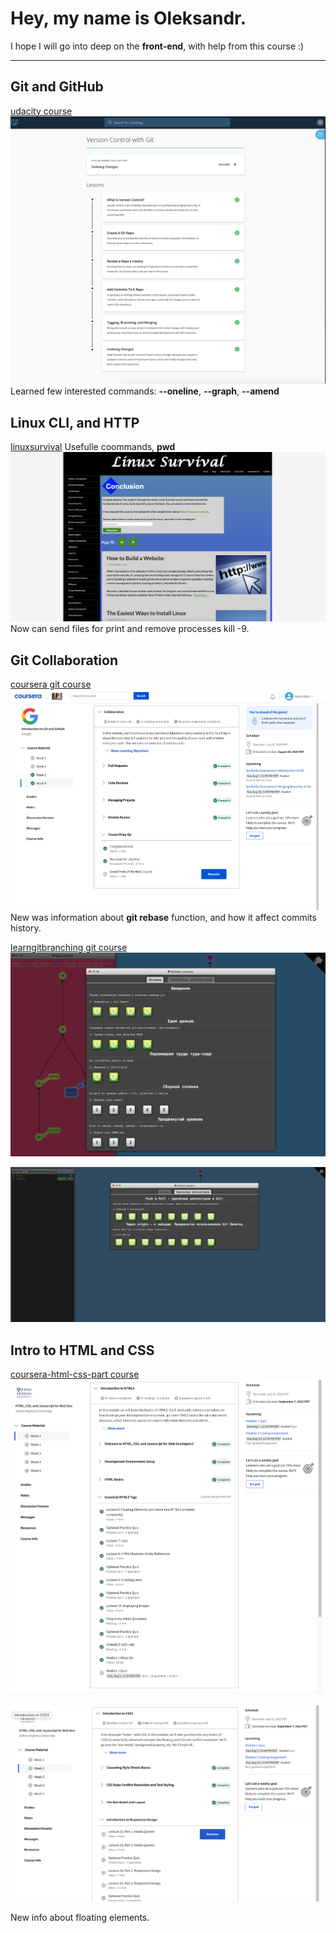 # Hey, my name is Oleksandr.
I hope I will go into deep on the **front-end**, with help from this course :)

---

## Git and GitHub 
[udacity course](https://www.udacity.com/course/version-control-with-git--ud123)
![Udacity complete course](https://github.com/Dovahkiin1991/kottans-frontend/blob/main/images/lesson1-udacity.png)
Learned few interested commands:
**--oneline**, **--graph**, **--amend**

## Linux CLI, and HTTP
 [linuxsurvival](https://linuxsurvival.com/)
Usefulle coommands, **pwd**
![Udacity complete course](https://github.com/Dovahkiin1991/kottans-frontend/blob/main/task_linux_cli/lesson2-linuxsurvival.png)
Now can send files for print and remove processes kill -9.

## Git Collaboration
[coursera git course](https://www.coursera.org/learn/introduction-git-github)
![Udacity complete course](https://github.com/Dovahkiin1991/kottans-frontend/blob/main/task_git_collaboration/lesson3-coursera-git.png)
New was information about **git rebase** function, and how it affect commits history.

[learngitbranching git course](https://learngitbranching.js.org/)
![learngitbranching part 1](https://github.com/Dovahkiin1991/kottans-frontend/blob/main/task_git_collaboration/lesson3-gitbranching1.png)

![learngitbranching part 2](https://github.com/Dovahkiin1991/kottans-frontend/blob/main/task_git_collaboration/lesson3-gitbranching2.png)

## Intro to HTML and CSS
[coursera-html-css-part course](https://www.coursera.org/learn/html-css-javascript-for-web-developers)
![coursera-html-css-part 1](https://github.com/Dovahkiin1991/kottans-frontend/blob/main/task_html_css_intro/lesson4-coursera1.png)

![coursera-html-css-part 2](https://github.com/Dovahkiin1991/kottans-frontend/blob/main/task_html_css_intro/lesson4-coursera2.png)

New info about floating elements. 
